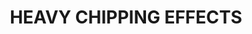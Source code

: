 ---
layout: product
title: "HEAVY CHIPPING EFFECTS"
price: "500" 
desc: "N/A"
img_path: "/assets/img/A.MIG-2011.jpg"
brand: "AMMO"
available: true
special_offer: true
new: false
soon: false
cat: "070000"
subcat: "070100"
subsubcat: "070105"
sifra: "A.MIG-2011"
---